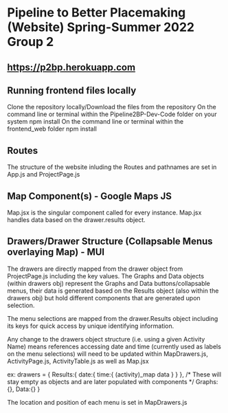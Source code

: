 # Pipeline to Better Placemaking (Website) Spring-Summer 2022 Group 2
## https://p2bp.herokuapp.com

## Running frontend files locally
Clone the repository locally/Download the files from the repository
On the command line or terminal within the Pipeline2BP-Dev-Code folder on your system npm install
On the command line or terminal within the frontend_web folder npm install

## Routes
The structure of the website inluding the Routes and pathnames are set in App.js and ProjectPage.js

## Map Component(s) - Google Maps JS
Map.jsx is the singular component called for every instance. Map.jsx handles data based on the drawer.results object.

## Drawers/Drawer Structure  (Collapsable Menus overlaying Map) - MUI
The drawers are directly mapped from the drawer object from ProjectPage.js including the key values. The Graphs and Data objects (within drawers obj) represent the Graphs and Data buttons/collapsable menus, their data is generated based on the Results object (also within the drawers obj) but hold different components that are generated upon selection. 

The menu selections are mapped from the drawer.Results object including its keys for quick access by unique identifying information.

Any change to the drawers object structure (i.e. using a given Activity Name) means references accessing date and time (currently used as labels on the menu selections) will need to be updated within MapDrawers.js, ActivityPage.js, ActivityTable.js as well as Map.jsx

ex: drawers = {
    Results:{
        date:{
            time:{
                (activity)_map data
            }
        }
    },
    /* These will stay empty as objects and are later populated with components */
    Graphs:{},
    Data:{}
}

The location and position of each menu is set in MapDrawers.js
